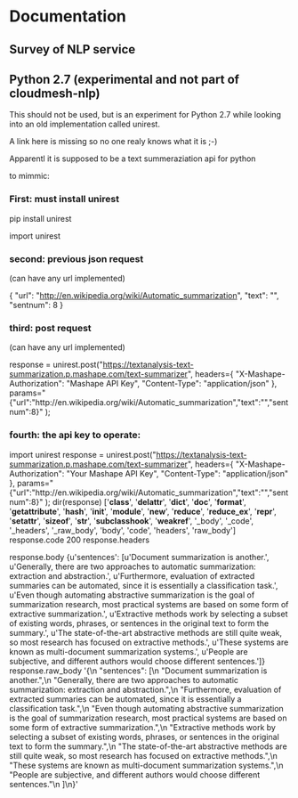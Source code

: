 # Documentation

## Survey of NLP service




## Python 2.7 (experimental and not part of cloudmesh-nlp)

This should not be used, but is an experiment for Python 2.7 while looking into an old implementation called unirest.

A link here is missing so no one realy knows what it is ;-)

Apparentl it is supposed to be a text summeraziation api for python

to mimmic:

### First: must install unirest

pip install unirest

import unirest

### second: previous json request
(can have any url implemented)

{
    "url": "http://en.wikipedia.org/wiki/Automatic_summarization",
    "text": "",
    "sentnum": 8
}

### third: post request
(can have any url implemented)


response = unirest.post("https://textanalysis-text-summarization.p.mashape.com/text-summarizer",
    headers={
        "X-Mashape-Authorization": "Mashape API Key",
        "Content-Type": "application/json"
    },
    params="{\"url\":\"http:\/\/en.wikipedia.org\/wiki\/Automatic_summarization\",\"text\":\"\",\"sentnum\":8}"
);


### fourth: the api key to operate:

import unirest
response = unirest.post("https://textanalysis-text-summarization.p.mashape.com/text-summarizer",
     headers={
         "X-Mashape-Authorization": "Your Mashape API Key",
         "Content-Type": "application/json"
     },
     params="{\"url\":\"http:\/\/en.wikipedia.org\/wiki\/Automatic_summarization\",\"text\":\"\",\"sentnum\":8}"
 );
 dir(response)
['__class__', '__delattr__', '__dict__', '__doc__', '__format__', '__getattribute__', '__hash__', '__init__', '__module__', '__new__', '__reduce__', '__reduce_ex__', '__repr__', '__setattr__', '__sizeof__', '__str__', '__subclasshook__', '__weakref__', '_body', '_code', '_headers', '_raw_body', 'body', 'code', 'headers', 'raw_body']
 response.code
200
 response.headers

   response.body
{u'sentences': [u'Document summarization is another.', u'Generally, there are two approaches to automatic summarization: extraction and abstraction.', u'Furthermore, evaluation of extracted summaries can be automated, since it is essentially a classification task.', u'Even though automating abstractive summarization is the goal of summarization research, most practical systems are based on some form of extractive summarization.', u'Extractive methods work by selecting a subset of existing words, phrases, or sentences in the original text to form the summary.', u'The state-of-the-art abstractive methods are still quite weak, so most research has focused on extractive methods.', u'These systems are known as multi-document summarization systems.', u'People are subjective, and different authors would choose different sentences.']}
    response.raw_body
'{\n  "sentences": [\n    "Document summarization is another.",\n    "Generally, there are two approaches to automatic summarization: extraction and abstraction.",\n    "Furthermore, evaluation of extracted summaries can be automated, since it is essentially a classification task.",\n    "Even though automating abstractive summarization is the goal of summarization research, most practical systems are based on some form of extractive summarization.",\n    "Extractive methods work by selecting a subset of existing words, phrases, or sentences in the original text to form the summary.",\n    "The state-of-the-art abstractive methods are still quite weak, so most research has focused on extractive methods.",\n    "These systems are known as multi-document summarization systems.",\n    "People are subjective, and different authors would choose different sentences."\n  ]\n}'
